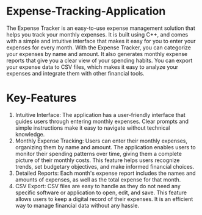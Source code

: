 # Expense-Tracking-Application
The Expense Tracker is an easy-to-use expense management solution that helps you track your monthly expenses. It is built using C++, and comes with a simple and intuitive interface that makes it easy for you to enter your expenses for every month. With the Expense Tracker, you can categorize your expenses by name and amount. It also generates monthly expense reports that give you a clear view of your spending habits. You can export your expense data to CSV files, which makes it easy to analyze your expenses and integrate them with other financial tools.

# Key-Features
1. Intuitive Interface: The application has a user-friendly interface that guides users through entering monthly expenses. Clear prompts and simple instructions make it easy to navigate without technical knowledge.
2. Monthly Expense Tracking: Users can enter their monthly expenses, organizing them by name and amount. The application enables users to monitor their spending patterns over time, giving them a complete picture of their monthly costs. This feature helps users recognize trends, set budgetary objectives, and make informed financial choices.
3. Detailed Reports: Each month's expense report includes the names and amounts of expenses, as well as the total expense for that month.
4. CSV Export: CSV files are easy to handle as they do not need any specific software or application to open, edit, and save. This feature allows users to keep a digital record of their expenses. It is an efficient way to manage financial data without any hassle.
